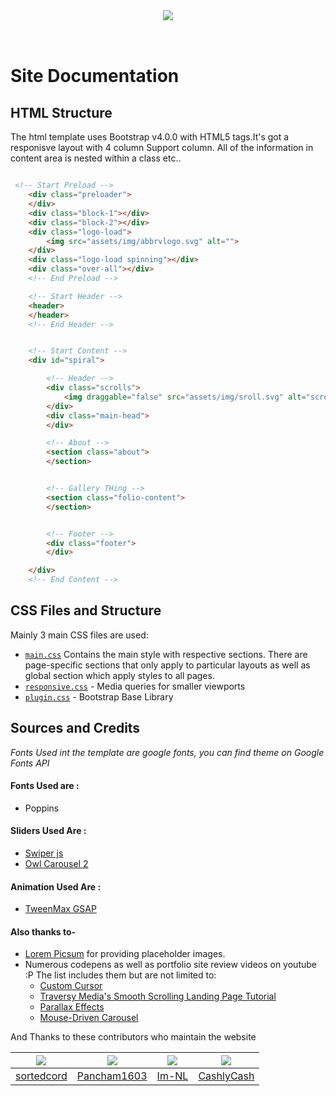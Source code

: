 <br>
<h3 align="center"><img src="https://github.com/sortedcord/codetech/blob/master/docs/assets/img/web.png" align="center"></h1>
<br>

# Site Documentation

## HTML Structure

The html template uses Bootstrap v4.0.0 with HTML5 tags.It's got a responisve layout with 4 column Support column. All of the information in content area is nested within a class etc..

```html

 <!-- Start Preload -->
    <div class="preloader">
    </div>
    <div class="block-1"></div>
    <div class="block-2"></div>
    <div class="logo-load">
        <img src="assets/img/abbrvlogo.svg" alt="">
    </div>
    <div class="logo-load spinning"></div>
    <div class="over-all"></div>
    <!-- End Preload -->

    <!-- Start Header -->
    <header>
    </header>
    <!-- End Header -->


    <!-- Start Content -->
    <div id="spiral">

        <!-- Header -->
        <div class="scrolls">
            <img draggable="false" src="assets/img/sroll.svg" alt="scroll">
        </div>
        <div class="main-head">
        </div>

        <!-- About -->
        <section class="about">
        </section>


        <!-- Gallery THing -->
        <section class="folio-content">
        </section>


        <!-- Footer -->
        <div class="footer">
        </div>

    </div>
    <!-- End Content -->
```

## CSS Files and Structure

Mainly 3 main CSS files are used:
- [`main.css`](docs/assets/css/main.css) Contains the main style with respective sections. There are page-specific sections that only apply to particular layouts as well as global section which apply styles to all pages.
- [`responsive.css`](docs/assets/css/responsive.css) - Media queries for smaller viewports
- [`plugin.css`](docs/assets/css/plugin.css) - Bootstrap Base Library

## Sources and Credits

<i>Fonts Used int the template are google fonts, you can find theme on Google Fonts API</i>

#### Fonts Used are :

- Poppins


#### Sliders Used Are :

- [Swiper js](https://idangero.us/swiper/)
- [Owl Carousel 2](https://owlcarousel2.github.io/OwlCarousel2/docs/started-welcome.html)


#### Animation Used Are :

- [TweenMax GSAP](https://greensock.com/tweenmax)

#### Also thanks to-

- [Lorem Picsum](https://picsum.photos/) for providing placeholder images.
- Numerous codepens as well as portfolio site review videos on youtube :P The list includes them but are not limited to:
    - [Custom Cursor](https://codepen.io/hannes-v/pen/JjyvmjJ)
    - [Traversy Media's Smooth Scrolling Landing Page Tutorial](https://www.youtube.com/watch?v=y9nlfqT4s9s)
    - [Parallax Effects](https://www.youtube.com/watch?v=JttTcnidSdQ)
    - [Mouse-Driven Carousel](https://codepen.io/tjezidzic/pen/BMBVbE)

And Thanks to these contributors who maintain the website

| ![](https://github.com/sortedcord.png?size=50)   |  ![](https://github.com/Pancham1603.png?size=50) | ![](https://github.com/Im-nl.png?size=50) | ![](https://github.com/cashlycash.png?size=50) |
|:-------------------------------------------:| :-------------------------------------------:|:-------------------------------------------:|:-------------------------------------------:|
| [sortedcord](https://www.github.com/sortedcord)     | [Pancham1603](https://www.github.com/pancham1603)     |[Im-NL](https://www.github.com/im-nl)     |[CashlyCash](https://www.github.com/cashlycash)     |

